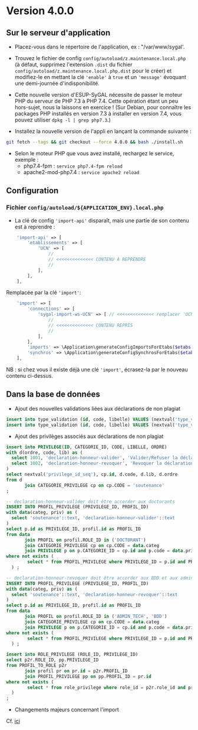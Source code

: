 Version 4.0.0
=============

Sur le serveur d'application
----------------------------

- Placez-vous dans le répertoire de l'application, ex : "/var/www/sygal'.

- Trouvez le fichier de config `config/autoload/z.maintenance.local.php` (à défaut, supprimez l'extension `.dist` du
  fichier `config/autoload/z.maintenance.local.php.dist` pour le créer) et modifiez-le en mettant la clé `'enable'` 
  à `true` et un `'message'` évoquant une demi-journée d'indisponibilité.

- Cette nouvelle version d'ESUP-SyGAL nécessite de passer le moteur PHP du serveur de PHP 7.3 à PHP 7.4.
  Cette opération étant un peu hors-sujet, nous la laissons en exercice ! (Sur Debian, pour connaître les packages 
  PHP installés en version 7.3 à installer en version 7.4, vous pouvez utiliser `dpkg -l | grep php7.3`.)

- Installez la nouvelle version de l'appli en lançant la commande suivante :

```bash
git fetch --tags && git checkout --force 4.0.0 && bash ./install.sh
```

- Selon le moteur PHP que vous avez installé, rechargez le service, exemple :
    - php7.4-fpm         : `service php7.4-fpm reload`
    - apache2-mod-php7.4 : `service apache2 reload`


Configuration
-------------

### Fichier `config/autoload/${APPLICATION_ENV}.local.php`

- La clé de config `'import-api'` disparaît, mais une partie de son contenu est à reprendre :

```php
    'import-api' => [
        'etablissements' => [
            'UCN' => [
                //
                // <<<<<<<<<<<<<< CONTENU À REPRENDRE
                //
            ],
        ],
    ],
```

Remplacée par la clé `'import'`:

```php
    'import' => [
        'connections' => [
            'sygal-import-ws-UCN' => [ // <<<<<<<<<<<<<< remplacer 'UCN' par votre code établissement
                //
                // <<<<<<<<<<<<<< CONTENU REPRIS
                //
            ],
        ],
        'imports' => \Application\generateConfigImportsForEtabs($etabs = ['UCN']), // <<<<<<< remplacer 'UCN' par votre code établissement
        'synchros' => \Application\generateConfigSynchrosForEtabs($etabs),
    ],
```

NB : si chez vous il existe déjà une clé `'import'`, écrasez-la par le nouveau contenu ci-dessus.


Dans la base de données
-----------------------

- Ajout des nouvelles validations liées aux déclarations de non plagiat
```SQL
insert into type_validation (id, code, libelle) VALUES (nextval('type_validation_id_seq'), 'DOCTORANT_DECLARATION_HONNEUR_NON_PLAGIAT', 'Déclaration sur l''honneur de non plagiat du doctorant');
insert into type_validation (id, code, libelle) VALUES (nextval('type_validation_id_seq'), 'DOCTORANT_REFUS_HONNEUR_NON_PLAGIAT', 'Refus de la déclaration sur l''honneur de non plagiat du doctorant');
```

- Ajout des privilèges associés aux déclarations de non plagiat
```SQL
insert into PRIVILEGE(ID, CATEGORIE_ID, CODE, LIBELLE, ORDRE)
with d(ordre, code, lib) as (
  select 1001, 'declaration-honneur-valider', 'Valider/Refuser la déclaration sur l''honneur de non plagiat' union
  select 1002, 'declaration-honneur-revoquer', 'Revoquer la déclaration sur l''honneur de non plagiat'
)
select nextval('privilege_id_seq'), cp.id, d.code, d.lib, d.ordre
from d
       join CATEGORIE_PRIVILEGE cp on cp.CODE = 'soutenance'
;

-- declaration-honneur-valider doit être accorder aux doctorants
INSERT INTO PROFIL_PRIVILEGE (PRIVILEGE_ID, PROFIL_ID)
with data(categ, priv) as (
  select 'soutenance'::text, 'declaration-honneur-valider'::text
)
select p.id as PRIVILEGE_ID, profil.id as PROFIL_ID
from data
       join PROFIL on profil.ROLE_ID in ('DOCTORANT')
       join CATEGORIE_PRIVILEGE cp on cp.CODE = data.categ
       join PRIVILEGE p on p.CATEGORIE_ID = cp.id and p.code = data.priv
where not exists (
        select * from PROFIL_PRIVILEGE where PRIVILEGE_ID = p.id and PROFIL_ID = profil.id
  ) ;

-- declaration-honneur-revoquer doit être accorder aux BDD et aux administrateurs
INSERT INTO PROFIL_PRIVILEGE (PRIVILEGE_ID, PROFIL_ID)
with data(categ, priv) as (
  select 'soutenance'::text, 'declaration-honneur-revoquer'::text
)
select p.id as PRIVILEGE_ID, profil.id as PROFIL_ID
from data
       join PROFIL on profil.ROLE_ID in ('ADMIN_TECH', 'BDD')
       join CATEGORIE_PRIVILEGE cp on cp.CODE = data.categ
       join PRIVILEGE p on p.CATEGORIE_ID = cp.id and p.code = data.priv
where not exists (
        select * from PROFIL_PRIVILEGE where PRIVILEGE_ID = p.id and PROFIL_ID = profil.id
  ) ;

insert into ROLE_PRIVILEGE (ROLE_ID, PRIVILEGE_ID)
select p2r.ROLE_ID, pp.PRIVILEGE_ID
from PROFIL_TO_ROLE p2r
       join profil pr on pr.id = p2r.PROFIL_ID
       join PROFIL_PRIVILEGE pp on pp.PROFIL_ID = pr.id
where not exists (
        select * from role_privilege where role_id = p2r.role_id and privilege_id = pp.privilege_id
  )
;
```

- Changements majeurs concernant l'import

Cf. [ici](4.0.0/import.sql)
